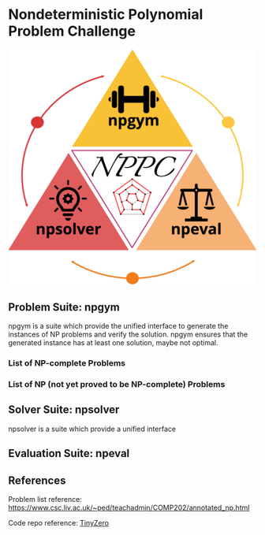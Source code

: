 # Nondeterministic Polynomial Problem Challenge

![architecture](./assets/nppc.png)

## Problem Suite: npgym

npgym is a suite which provide the unified interface to generate the instances of NP problems and verify the solution.
npgym ensures that the generated instance has at least one solution, maybe not optimal.

### List of NP-complete Problems

### List of NP (not yet proved to be NP-complete) Problems

## Solver Suite: npsolver

npsolver is a suite which provide a unified interface

## Evaluation Suite: npeval

## References

Problem list reference: https://www.csc.liv.ac.uk/~ped/teachadmin/COMP202/annotated_np.html

Code repo reference: [TinyZero](https://github.com/Jiayi-Pan/TinyZero)